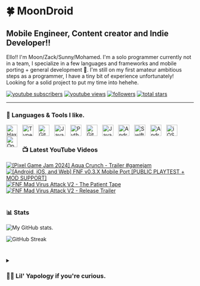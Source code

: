 # 🍀 MoonDroid

## **Mobile Engineer, Content creator and Indie Developer!!**

Ello!! I'm Moon/Zack/Sunny/Mohamed. I'm a solo programmer currently not in a team, I specialize in a few languages and frameworks and mobile porting + general development 👀.
I'm still on my first amateur ambitious steps as a programmer, I have a tiny bit of experience unfortunately! Looking for a solid project to put my time into hehehe.


   <p align="left">
      <a href="https://www.youtube.com/c/zackdroidcoder?sub_confirmation=1">
         <img alt="youtube subscribers" title="YouTube Channel" src="https://custom-icon-badges.demolab.com/youtube/channel/subscribers/UCbWNOpUvvruwi3pbYVC_yWQ?color=%23FF2184&label=Youtube Channel&logo=video&logoColor=white&style=for-the-badge&labelColor=b31b5e"/></a> 
      <a href="https://www.youtube.com/c/zackdroidcoder">
         <img alt="youtube views" title="YouTube views" src="https://custom-icon-badges.demolab.com/youtube/channel/views/UCbWNOpUvvruwi3pbYVC_yWQ?color=%23FF0000&logo=eye&logoColor=white&style=for-the-badge&labelColor=a30303"/></a> 
      <a href="https://github.com/moondroidcoder?tab=followers">
         <img alt="followers" title="Follow me on Github" src="https://custom-icon-badges.demolab.com/github/followers/moondroidcoder?color=26bd04&labelColor=209c05&style=for-the-badge&logo=person-add&label=Followers&logoColor=white"/></a>
      <a href="https://github.com/moondroidcoder?tab=repositories&sort=stargazers">
         <img alt="total stars" title="Total stars on GitHub" src="https://custom-icon-badges.demolab.com/github/stars/moondroidcoder?color=00db7c&style=for-the-badge&labelColor=07a661&logo=star"/></a>
   </p>

---

### 📝 Languages & Tools I like.

<img align="left" alt="Haxe" width="30px" style="padding-right:10px;" src="https://cdn.jsdelivr.net/gh/devicons/devicon@latest/icons/haxe/haxe-original.svg" />
<img align="left" alt="TypeScript" width="30px" style="padding-right:10px;" src="https://cdn.jsdelivr.net/gh/devicons/devicon/icons/typescript/typescript-plain.svg" />
<img align="left" alt="Git" width="30px" style="padding-right:10px;" src="https://cdn.jsdelivr.net/gh/devicons/devicon/icons/git/git-original.svg" />
<img align="left" alt="JavaScript" width="30px" style="padding-right:10px;" src="https://cdn.jsdelivr.net/gh/devicons/devicon/icons/javascript/javascript-plain.svg" />
<img align="left" alt="Python" width="30px" style="padding-right:10px;" src="https://cdn.jsdelivr.net/gh/devicons/devicon@latest/icons/python/python-original.svg" />
<img align="left" alt="GitHub" width="30px" style="padding-right:10px;" src="https://cdn.jsdelivr.net/gh/devicons/devicon/icons/github/github-original.svg" />
<img align="left" alt="Java" width="30px" style="padding-right:10px;" src="https://cdn.jsdelivr.net/gh/devicons/devicon@latest/icons/java/java-original.svg" />
<img align="left" alt="Android Studio" width="30px" style="padding-right:10px;" src="https://cdn.jsdelivr.net/gh/devicons/devicon@latest/icons/androidstudio/androidstudio-original.svg" />
<img align="left" alt="Swift" width="30px" style="padding-right:10px;" src="https://cdn.jsdelivr.net/gh/devicons/devicon@latest/icons/swift/swift-original.svg" />
<img align="left" alt="Android" width="30px" style="padding-right:10px;" src="https://cdn.jsdelivr.net/gh/devicons/devicon@latest/icons/android/android-plain.svg" />
<img align="left" alt="iOS" width="30px" style="padding-right:10px;" src="https://cdn.jsdelivr.net/gh/devicons/devicon@latest/icons/apple/apple-original.svg" />
<img align="left" alt="Opengl" width="30px" style="padding-right:10px;" src="https://cdn.jsdelivr.net/gh/devicons/devicon@latest/icons/opengl/opengl-plain.svg" />
<br />

#
### 📺 Latest YouTube Videos

<!-- BEGIN YOUTUBE-CARDS -->
[![[Pixel Game Jam 2024] Aqua Crunch - Trailer #gamejam](https://ytcards.demolab.com/?id=FkTwBEc2VcY&title=%5BPixel+Game+Jam+2024%5D+Aqua+Crunch+-+Trailer+%23gamejam&lang=en&timestamp=1716229047&background_color=%230d1117&title_color=%23ffffff&stats_color=%23dedede&max_title_lines=1&width=250&border_radius=5 "[Pixel Game Jam 2024] Aqua Crunch - Trailer #gamejam")](https://www.youtube.com/watch?v=FkTwBEc2VcY)
[![[Android, iOS, and Web] FNF v0.3.X Mobile Port [PUBLIC PLAYTEST + MOD SUPPORT]](https://ytcards.demolab.com/?id=foMnPVd8-S8&title=%5BAndroid%2C+iOS%2C+and+Web%5D+FNF+v0.3.X+Mobile+Port+%5BPUBLIC+PLAYTEST+%2B+MOD+SUPPORT%5D&lang=en&timestamp=1716141742&background_color=%230d1117&title_color=%23ffffff&stats_color=%23dedede&max_title_lines=1&width=250&border_radius=5 "[Android, iOS, and Web] FNF v0.3.X Mobile Port [PUBLIC PLAYTEST + MOD SUPPORT]")](https://www.youtube.com/watch?v=foMnPVd8-S8)
[![FNF Mad Virus Attack V2 - The Patient Tape](https://ytcards.demolab.com/?id=bOr5-z0PewA&title=FNF+Mad+Virus+Attack+V2+-+The+Patient+Tape&lang=en&timestamp=1677435175&background_color=%230d1117&title_color=%23ffffff&stats_color=%23dedede&max_title_lines=1&width=250&border_radius=5 "FNF Mad Virus Attack V2 - The Patient Tape")](https://www.youtube.com/watch?v=bOr5-z0PewA)
[![FNF Mad Virus Attack V2 - Release Trailer](https://ytcards.demolab.com/?id=d43m-MMBC8E&title=FNF+Mad+Virus+Attack+V2+-+Release+Trailer&lang=en&timestamp=1677302645&background_color=%230d1117&title_color=%23ffffff&stats_color=%23dedede&max_title_lines=1&width=250&border_radius=5 "FNF Mad Virus Attack V2 - Release Trailer")](https://www.youtube.com/watch?v=d43m-MMBC8E)
<!-- END YOUTUBE-CARDS -->

#

### 📊 Stats

![My GitHub stats.](https://github-readme-stats.vercel.app/api?username=moondroidcoder&show_icons=true&theme=nightowl)

![GitHub Streak](https://streak-stats.demolab.com?user=moondroidcoder&theme=nightowl&border_radius=4.5)

#

<details>
 <summary><h3>👨‍💻 Lil' Yapology if you're curious. </h3></summary>
   I began when I was 14 years old, looking to impress this one person that I really liked! I made a discord bot with python as a first project, then I quickly moved onto haxe looking for open-source projects to mess around with. This person liked what I was doing, and I quickly found this to be a really fun hobby! I made a youtube channel and managed to gain a quick following, shortly after unfortunately, this very important person in my life had to leave. We still liked eachother, and til' this day I still have hope out there that she can see what I'm doing!! So, I became really ambitious and worked on projects I never thought I would even touch. This really helped my journey and I really hope that one day she gets to see what I'm doing these days. :)

[youtube]: https://youtube.com/@zackdroidcoder
